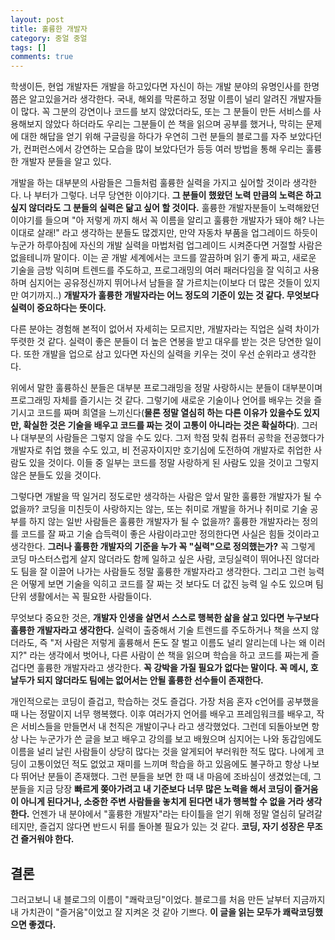 ```yaml
---
layout: post
title: 훌륭한 개발자
category: 중얼 중얼
tags: []
comments: true
---
```

학생이든, 현업 개발자든 개발을 하고있다면 자신이 하는 개발 분야의 유명인사를 한명쯤은 알고있을거라 생각한다. 국내, 해외를 막론하고 정말 이름이 널리 알려진 개발자들이 많다. 꼭 그분의 강연이나 코드를 보지 않았더라도, 또는 그 분들이 만든 서비스를 사용해보지 않았다 하더라도 우리는 그분들이 쓴 책을 읽으며 공부를 했거나, 막히는 문제에 대한 해답을 얻기 위해 구글링을 하다가 우연히 그런 분들의 블로그를 자주 보았다던가, 컨퍼런스에서 강연하는 모습을 많이 보았다던가 등등 여러 방법을 통해 우리는 훌륭한 개발자 분들을 알고 있다.

개발을 하는 대부분의 사람들은 그들처럼 훌륭한 실력을 가지고 싶어할 것이라 생각한다. 나 부터가 그렇다. 너무 당연한 이야기다. **그 분들이 했왔던 노력 만큼의 노력은 하고 싶지 않더라도 그 분들의 실력은 닮고 싶어 할 것이다.** 훌륭한 개발자분들이 노력해왔던 이야기를 들으며 "아 저렇게 까지 해서 꼭 이름을 알리고 훌륭한 개발자가 돼야 해? 나는 이대로 살래!" 라고 생각하는 분들도 많겠지만, 만약 자동차 부품을 업그레이드 하듯이 누군가 하루아침에 자신의 개발 실력을 마법처럼 업그레이드 시켜준다면 거절할 사람은 없을테니까 말이다. 이는 곧 개발 세계에서는 코드를 깔끔하며 읽기 좋게 짜고, 새로운 기술을 금방 익히며 트렌드를 주도하고, 프로그래밍의 여러 패러다임을 잘 익히고 사용하며 심지어는 공유정신까지 뛰어나서 남들을 잘 가르치는(이보다 더 많은 것들이 있지만 여기까지..) **개발자가 훌륭한 개발자라는 어느 정도의 기준이 있는 것 같다. 무엇보다 실력이 중요하다는 뜻이다.** 

다른 분야는 경험해 본적이 없어서 자세히는 모르지만, 개발자라는 직업은 실력 차이가 뚜렷한 것 같다. 실력이 좋은 분들이 더 높은 연봉을 받고 대우를 받는 것은 당연한 일이다. 또한 개발을 업으로 삼고 있다면 자신의 실력을 키우는 것이 우선 순위라고 생각한다.

위에서 말한 훌륭하신 분들은 대부분 프로그래밍을 정말 사랑하시는 분들이 대부분이며 프로그래밍 자체를 즐기시는 것 같다. 그렇기에 새로운 기술이나 언어를 배우는 것을 즐기시고 코드를 짜며 희열을 느끼신다(**물론 정말 열심히 하는 다른 이유가 있을수도 있지만, 확실한 것은 기술을 배우고 코드를 짜는 것이 고통이 아니라는 것은 확실하다**). 그러나 대부분의 사람들은 그렇지 않을 수도 있다. 그저 학점 맞춰 컴퓨터 공학을 전공했다가 개발자로 취업 했을 수도 있고, 비 전공자이지만 호기심에 도전하여 개발자로 취업한 사람도 있을 것이다. 이들 중 일부는 코드를 정말 사랑하게 된 사람도 있을 것이고 그렇지 않은 분들도 있을 것이다. 

그렇다면 개발을 딱 일거리 정도로만 생각하는 사람은 앞서 말한 훌륭한 개발자가 될 수 없을까? 코딩을 미친듯이 사랑하지는 않는, 또는 취미로 개발을 하거나 취미로 기술 공부를 하지 않는 일반 사람들은 훌륭한 개발자가 될 수 없을까? 훌륭한 개발자라는 정의를 코드를 잘 짜고 기술 습득력이 좋은 사람이라고만 정의한다면 사실은 힘들 것이라고 생각한다. **그러나 훌륭한 개발자의 기준을 누가 꼭 "실력"으로 정의했는가?** 꼭 그렇게 코딩 마스터스럽게 살지 않더라도 함께 일하고 싶은 사람, 코딩실력이 뛰어나진 않더라도 팀을 잘 이끌어 나가는 사람들도 정말 훌륭한 개발자라고 생각한다. 그리고 그런 능력은 어떻게 보면 기술을 익히고 코드를 잘 짜는 것 보다도 더 값진 능력 일 수도 있으며 팀 단위 생활에서는 꼭 필요한 사람들이다. 

무엇보다 중요한 것은, **개발자 인생을 살면서 스스로 행복한 삶을 살고 있다면 누구보다 훌륭한 개발자라고 생각한다.** 실력이 출중해서 기술 트렌드를 주도하거나 책을 쓰지 않더라도, 즉 "저 사람은 저렇게 훌륭해서 돈도 잘 벌고 이름도 널리 알리는데 나는 왜 이러지?" 라는 생각에서 벗어나, 다른 사람이 쓴 책을 읽으며 학습을 하고 코드를 짜는게 즐겁다면 훌륭한 개발자라고 생각한다. **꼭 강박을 가질 필요가 없다는 말이다. 꼭 메시, 호날두가 되지 않더라도 팀에는 없어서는 안될 훌륭한 선수들이 존재한다.**

개인적으로는 코딩이 즐겁고, 학습하는 것도 즐겁다. 가장 처음 혼자 c언어를 공부했을 때 나는 정말이지 너무 행복했다. 이후 여러가지 언어를 배우고 프레임워크를 배우고, 작은 서비스들을 만들면서 내 천직은 개발이구나 라고 생각했었다. 그런데 되돌아보면 항상 나는 누군가가 쓴 글을 보고 배우고 강의를 보고 배웠으며 심지어는 나와 동갑임에도 이름을 널리 날린 사람들이 상당히 많다는 것을 알게되어 부러워한 적도 많다. 나에게 코딩이 고통이었던 적도 없었고 재미를 느끼며 학습을 하고 있음에도 불구하고 항상 나보다 뛰어난 분들이 존재했다. 그런 분들을 보면 한 때 내 마음에 조바심이 생겼었는데, 그분들을 지금 당장 **빠르게 쫒아가려고 내 기준보다 너무 많은 노력을 해서 코딩이 즐거움이 아니게 된다거나, 소중한 주변 사람들을 놓치게 된다면 내가 행복할 수 없을 거라 생각한다.** 언젠가 내 분야에서 "훌륭한 개발자"라는 타이틀을 얻기 위해 정말 열심히 달려갈테지만, 즐겁지 않다면 반드시 뒤를 돌아볼 필요가 있는 것 같다. **코딩, 자기 성장은 무조건 즐거워야 한다.**

## 결론
그러고보니 내 블로그의 이름이 "쾌락코딩"이었다. 블로그를 처음 만든 날부터 지금까지 내 가치관이 "즐거움"이었고 잘 지켜온 것 같아 기쁘다. **이 글을 읽는 모두가 쾌락코딩했으면 좋겠다.**